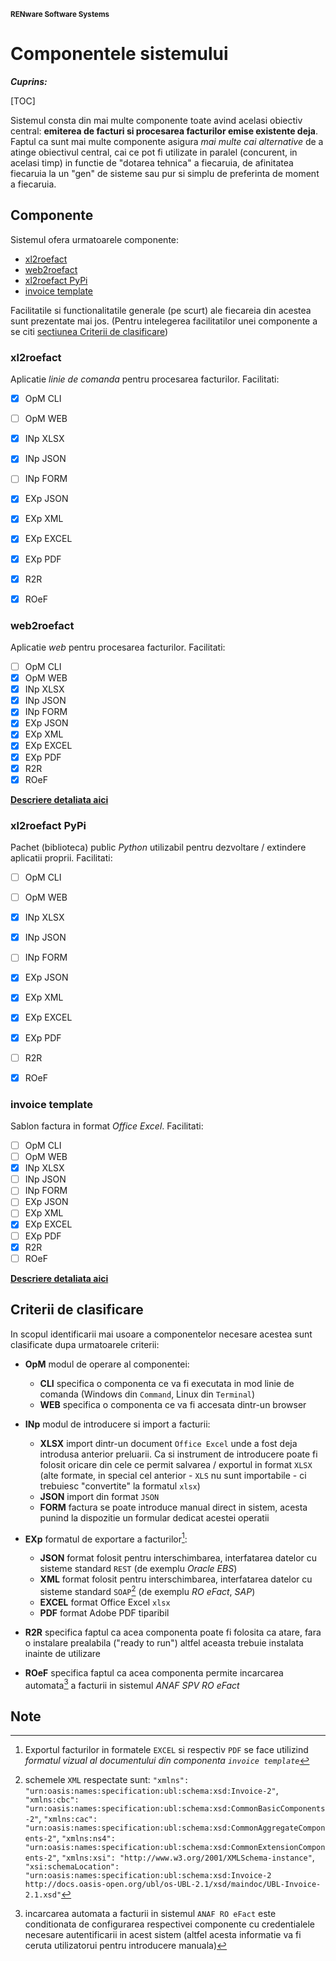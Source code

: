 <small>**RENware Software Systems**</small>

# Componentele sistemului


***Cuprins:***

[TOC]


Sistemul consta din mai multe componente toate avind acelasi obiectiv central: **emiterea de facturi si procesarea facturilor emise existente deja**. Faptul ca sunt mai multe componente asigura *mai multe cai alternative* de a atinge obiectivul central, cai ce pot fi utilizate in paralel (concurent, in acelasi timp) in functie de "dotarea tehnica" a fiecaruia, de afinitatea fiecaruia la un "gen" de sisteme sau pur si simplu de preferinta de moment a fiecaruia.




## Componente

Sistemul ofera urmatoarele componente:

* [xl2roefact](#xl2roefact)
* [web2roefact](#web2roefact)
* [xl2roefact PyPi](#xl2roefact-pypi)
* [invoice template](#invoice-template)

Facilitatile si functionalitatile generale (pe scurt) ale fiecareia din acestea sunt prezentate mai jos. (Pentru intelegerea facilitatilor unei componente a se citi [sectiunea Criterii de clasificare](#criterii-de-clasificare))  <!--#TODO: these are subject to check ref implemented features -->


### xl2roefact

Aplicatie *linie de comanda* pentru procesarea facturilor. Facilitati: <!-- (stat: WIP) -->

* [x] OpM CLI
* [ ] OpM WEB
* [x] INp XLSX
* [x] INp JSON
* [ ] INp FORM
* [x] EXp JSON
* [x] EXp XML
* [x] EXp EXCEL
* [x] EXp PDF
* [x] R2R
* [x] ROeF


### web2roefact

Aplicatie *web* pentru procesarea facturilor. Facilitati: <!-- (stat: TBD) -->

* [ ] OpM CLI
* [x] OpM WEB
* [x] INp XLSX
* [x] INp JSON
* [x] INp FORM
* [x] EXp JSON
* [x] EXp XML
* [x] EXp EXCEL
* [x] EXp PDF
* [x] R2R
* [x] ROeF

**[Descriere detaliata aici](../../xl2roefact/README.md)**


### xl2roefact PyPi

Pachet (biblioteca) public *Python* utilizabil pentru dezvoltare / extindere aplicatii proprii. Facilitati: <!-- (stat: WIP) -->

* [ ] OpM CLI
* [ ] OpM WEB
* [x] INp XLSX
* [x] INp JSON
* [ ] INp FORM
* [x] EXp JSON
* [x] EXp XML
* [x] EXp EXCEL
* [x] EXp PDF
* [ ] R2R
* [x] ROeF


### invoice template

Sablon factura in format *Office Excel*. Facilitati: <!-- status: DONE -->

* [ ] OpM CLI
* [ ] OpM WEB
* [x] INp XLSX
* [ ] INp JSON
* [ ] INp FORM
* [ ] EXp JSON
* [ ] EXp XML
* [x] EXp EXCEL
* [ ] EXp PDF
* [x] R2R
* [ ] ROeF

**[Descriere detaliata aici](../../excel_invoice_template/README.md)**

<!-- #TODO: [piu@240127] acestea erau gindite si ar trebui sa ramina documete separate
    - iar referinta la ele trebuie facuta din lista de `### Componente` in dreptule fiecareia
-->




## Criterii de clasificare

In scopul identificarii mai usoare a componentelor necesare acestea sunt clasificate dupa urmatoarele criterii:

* **OpM** modul de operare al componentei:
    * **CLI** specifica o componenta ce va fi executata in mod linie de comanda (Windows din `Command`, Linux din `Terminal`)
    * **WEB** specifica o componenta ce va fi accesata dintr-un browser

* **INp**  modul de introducere si import a facturii:
    * **XLSX** import dintr-un document `Office Excel` unde a fost deja introdusa anterior preluarii. Ca si instrument de introducere poate fi folosit oricare din cele ce permit salvarea / exportul in format `XLSX` (alte formate, in special cel anterior - `XLS` nu sunt importabile - ci trebuiesc "convertite" la formatul `xlsx`)
    * **JSON** import din format `JSON`
    * **FORM** factura se poate introduce manual direct in sistem, acesta punind la dispozitie un formular dedicat acestei operatii

* **EXp** formatul de exportare a facturilor[^out_fmt]:
  * **JSON** format folosit pentru interschimbarea, interfatarea datelor cu sisteme standard `REST` (de exemplu *Oracle EBS*)
  * **XML** format folosit pentru interschimbarea, interfatarea datelor cu sisteme standard `SOAP`[^xml_schemas] (de exemplu *RO eFact*, *SAP*)
  * **EXCEL** format Office Excel `xlsx`
  * **PDF** format Adobe PDF tiparibil

* **R2R** specifica faptul ca acea componenta poate fi folosita ca atare, fara o instalare prealabila ("ready to run") altfel aceasta trebuie instalata inainte de utilizare

* **ROeF** specifica faptul ca acea componenta permite incarcarea automata[^load_spv] a facturii in sistemul *ANAF SPV RO eFact*






## Note

[^out_fmt]: Exportul facturilor in formatele `EXCEL` si respectiv `PDF` se face utilizind *formatul vizual al documentului din componenta `invoice template`*

[^xml_schemas]: schemele `XML` respectate sunt: `"xmlns": "urn:oasis:names:specification:ubl:schema:xsd:Invoice-2"`, `"xmlns:cbc": "urn:oasis:names:specification:ubl:schema:xsd:CommonBasicComponents-2"`, `"xmlns:cac": "urn:oasis:names:specification:ubl:schema:xsd:CommonAggregateComponents-2"`, `"xmlns:ns4": "urn:oasis:names:specification:ubl:schema:xsd:CommonExtensionComponents-2"`, `"xmlns:xsi": "http://www.w3.org/2001/XMLSchema-instance"`, `"xsi:schemaLocation": "urn:oasis:names:specification:ubl:schema:xsd:Invoice-2 http://docs.oasis-open.org/ubl/os-UBL-2.1/xsd/maindoc/UBL-Invoice-2.1.xsd"`

[^load_spv]: incarcarea automata a facturii in sistemul `ANAF RO eFact` este conditionata de configurarea respectivei componente cu credentialele necesare autentificarii in acest sistem (altfel acesta informatie va fi ceruta utilizatorui pentru introducere manuala)
